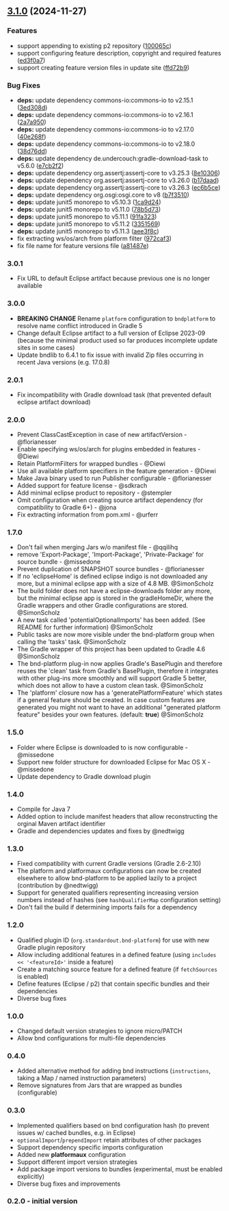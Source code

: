 ## [3.1.0](https://github.com/stempler/bnd-platform/compare/v3.0.1...v3.1.0) (2024-11-27)

### Features

* support appending to existing p2 repository ([100065c](https://github.com/stempler/bnd-platform/commit/100065c059fdb9477cd7ac1459044d5e8dbe2712))
* support configuring feature description, copyright and required features ([ed3f0a7](https://github.com/stempler/bnd-platform/commit/ed3f0a7270d4d9aabb82feafd50b253907168c4a))
* support creating feature version files in update site ([ffd72b9](https://github.com/stempler/bnd-platform/commit/ffd72b9dbd359adaca5469c80abd2bd04413352d))

### Bug Fixes

* **deps:** update dependency commons-io:commons-io to v2.15.1 ([3ed308d](https://github.com/stempler/bnd-platform/commit/3ed308d25f14144d94b924734d34c75d1a014830))
* **deps:** update dependency commons-io:commons-io to v2.16.1 ([2a7a950](https://github.com/stempler/bnd-platform/commit/2a7a950e9d769038708797410ebe19b106d0e38d))
* **deps:** update dependency commons-io:commons-io to v2.17.0 ([40e268f](https://github.com/stempler/bnd-platform/commit/40e268fc424ce4b2fa2e9c0796916455d64be58e))
* **deps:** update dependency commons-io:commons-io to v2.18.0 ([38d76dd](https://github.com/stempler/bnd-platform/commit/38d76ddd93882d4652b65927955c5e11e5a49e65))
* **deps:** update dependency de.undercouch:gradle-download-task to v5.6.0 ([e7cb2f2](https://github.com/stempler/bnd-platform/commit/e7cb2f2a995ff57890c31254c82bf0b26a485f7b))
* **deps:** update dependency org.assertj:assertj-core to v3.25.3 ([8e10306](https://github.com/stempler/bnd-platform/commit/8e10306cf0a432761b8a2897f50da92b14a17cba))
* **deps:** update dependency org.assertj:assertj-core to v3.26.0 ([b17daad](https://github.com/stempler/bnd-platform/commit/b17daad6d176c848837ba6601bfee2e867b103fe))
* **deps:** update dependency org.assertj:assertj-core to v3.26.3 ([ec6b5ce](https://github.com/stempler/bnd-platform/commit/ec6b5ceaca5c8ada39b0f11028e38a40163703e8))
* **deps:** update dependency org.osgi:osgi.core to v8 ([b7f3510](https://github.com/stempler/bnd-platform/commit/b7f3510bdc06e90676515ad73c9d09c3d5b4429e))
* **deps:** update junit5 monorepo to v5.10.3 ([1ca9d24](https://github.com/stempler/bnd-platform/commit/1ca9d242ef06e487489b3b9a0927698831876bb6))
* **deps:** update junit5 monorepo to v5.11.0 ([78b5d73](https://github.com/stempler/bnd-platform/commit/78b5d73474ef24d8f13e8e60bbc3f90cecdfe178))
* **deps:** update junit5 monorepo to v5.11.1 ([91fa323](https://github.com/stempler/bnd-platform/commit/91fa3238ef2140b8e13b461754bc8ab09dffe7b1))
* **deps:** update junit5 monorepo to v5.11.2 ([3351569](https://github.com/stempler/bnd-platform/commit/3351569a66e15906db1be470e6e51be022fed4cd))
* **deps:** update junit5 monorepo to v5.11.3 ([aee3f8c](https://github.com/stempler/bnd-platform/commit/aee3f8c66da0a0eabd6161b7de81b8226cfbff18))
* fix extracting ws/os/arch from platform filter ([972caf3](https://github.com/stempler/bnd-platform/commit/972caf33b4a4daf33af71d3804c84a9a0ca4fc61))
* fix file name for feature versions file ([a81487e](https://github.com/stempler/bnd-platform/commit/a81487eabcbf73f53685306b3447f58e46268b09))

### 3.0.1

 - Fix URL to default Eclipse artifact because previous one is no longer available

### 3.0.0

 - **BREAKING CHANGE** Rename `platform` configuration to `bndplatform` to resolve name conflict introduced in Gradle 5
 - Change default Eclipse artifact to a full version of Eclipse 2023-09 (because the minimal product used so far produces incomplete update sites in some cases)
 - Update bndlib to 6.4.1 to fix issue with invalid Zip files occurring in recent Java versions (e.g. 17.0.8)

### 2.0.1

 - Fix incompatibility with Gradle download task (that prevented default eclipse artifact download)

### 2.0.0

 - Prevent ClassCastException in case of new artifactVersion - @florianesser
 - Enable specifying ws/os/arch for plugins embedded in features - @Diewi
 - Retain PlatformFilters for wrapped bundles - @Diewi
 - Use all available platform specifiers in the feature generation - @Diewi
 - Make Java binary used to run Publisher configurable - @florianesser
 - Added support for feature license - @sdkrach
 - Add minimal eclipse product to repository - @stempler
 - Omit configuration when creating source artifact dependency (for compatibility to Gradle 6+) - @jona
 - Fix extracting information from pom.xml - @urferr


### 1.7.0

 - Don't fail when merging Jars w/o manifest file - @qqilihq
 - remove 'Export-Package', 'Import-Package', 'Private-Package' for source bundle - @missedone
 - Prevent duplication of SNAPSHOT source bundles - @florianesser
 - If no 'eclipseHome' is defined eclipse indigo is not downloaded any more, but a minimal eclipse app with a size of 4.8 MB. @SimonScholz
 - The build folder does not have a eclipse-downloads folder any more, but the minimal eclipse app is stored in the gradleHomeDir, where the Gradle wrappers and other Gradle configurations are stored. @SimonScholz
 - A new task called 'potentialOptionalImports' has been added. (See README for further information) @SimonScholz
 - Public tasks are now more visible under the bnd-platform group when calling the 'tasks' task. @SimonScholz
 - The Gradle wrapper of this project has been updated to Gradle 4.6 @SimonScholz
 - The bnd-platform plug-in now applies Gradle's BasePlugin and therefore reuses the 'clean' task from Gradle's BasePlugin, therefore it integrates with other plug-ins more smoothly and will support Gradle 5 better, which does not allow to have a custom clean task. @SimonScholz
 - The 'platform' closure now has a 'generatePlatformFeature' which states if a general feature should be created. In case custom features are generated you might not want to have an additional "generated platform feature" besides your own features. (default: **true**) @SimonScholz


### 1.5.0

 - Folder where Eclipse is downloaded to is now configurable - @missedone
 - Support new folder structure for downloaded Eclipse for Mac OS X - @missedone
 - Update dependency to Gradle download plugin

### 1.4.0

 - Compile for Java 7
 - Added option to include manifest headers that allow reconstructing the orginal Maven artifact identifier
 - Gradle and dependencies updates and fixes by @nedtwigg

### 1.3.0

 - Fixed compatibility with current Gradle versions (Gradle 2.6-2.10)
 - The platform and platformaux configurations can now be created elsewhere to allow bnd-platform to be applied lazily to a project (contribution by @nedtwigg)
 - Support for generated qualifiers representing increasing version numbers instead of hashes (see `hashQualifierMap` configuration setting)
 - Don't fail the build if determining imports fails for a dependency

### 1.2.0

 - Qualified plugin ID (`org.standardout.bnd-platform`) for use with new Gradle plugin repository
 - Allow including additional features in a defined feature (using `includes << '<featureId>'` inside a feature)
 - Create a matching source feature for a defined feature (if `fetchSources` is enabled)
 - Define features (Eclipse / p2) that contain specific bundles and their dependencies
 - Diverse bug fixes

### 1.0.0

 - Changed default version strategies to ignore micro/PATCH
 - Allow bnd configurations for multi-file dependencies

### 0.4.0

 - Added alternative method for adding bnd instructions (`instructions`, taking a Map / named instruction parameters)
 - Remove signatures from Jars that are wrapped as bundles (configurable)

### 0.3.0

 - Implemented qualifiers based on bnd configuration hash (to prevent issues w/ cached bundles, e.g. in Eclipse)
 - `optionalImport`/`prependImport` retain attributes of other packages
 - Support dependency specific imports configuration
 - Added new **platformaux** configuration
 - Support different import version strategies
 - Add package import versions to bundles (experimental, must be enabled explicitly)
 - Diverse bug fixes and improvements

### 0.2.0 - initial version
